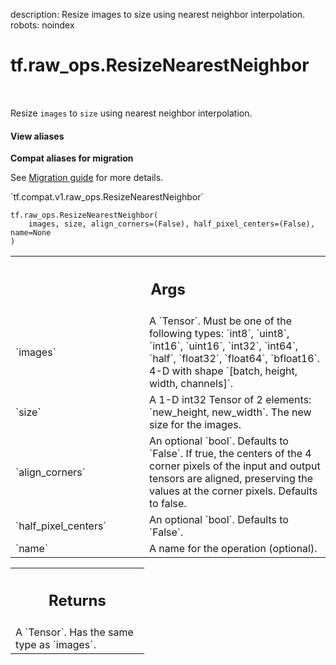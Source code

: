 description: Resize images to size using nearest neighbor interpolation.
robots: noindex

# tf.raw_ops.ResizeNearestNeighbor

<!-- Insert buttons and diff -->

<table class="tfo-notebook-buttons tfo-api nocontent" align="left">

</table>



Resize `images` to `size` using nearest neighbor interpolation.

<section class="expandable">
  <h4 class="showalways">View aliases</h4>
  <p>
<b>Compat aliases for migration</b>
<p>See
<a href="https://www.tensorflow.org/guide/migrate">Migration guide</a> for
more details.</p>
<p>`tf.compat.v1.raw_ops.ResizeNearestNeighbor`</p>
</p>
</section>

<pre class="devsite-click-to-copy prettyprint lang-py tfo-signature-link">
<code>tf.raw_ops.ResizeNearestNeighbor(
    images, size, align_corners=(False), half_pixel_centers=(False), name=None
)
</code></pre>



<!-- Placeholder for "Used in" -->


<!-- Tabular view -->
 <table class="responsive fixed orange">
<colgroup><col width="214px"><col></colgroup>
<tr><th colspan="2"><h2 class="add-link">Args</h2></th></tr>

<tr>
<td>
`images`
</td>
<td>
A `Tensor`. Must be one of the following types: `int8`, `uint8`, `int16`, `uint16`, `int32`, `int64`, `half`, `float32`, `float64`, `bfloat16`.
4-D with shape `[batch, height, width, channels]`.
</td>
</tr><tr>
<td>
`size`
</td>
<td>
 A 1-D int32 Tensor of 2 elements: `new_height, new_width`.  The
new size for the images.
</td>
</tr><tr>
<td>
`align_corners`
</td>
<td>
An optional `bool`. Defaults to `False`.
If true, the centers of the 4 corner pixels of the input and output tensors are
aligned, preserving the values at the corner pixels. Defaults to false.
</td>
</tr><tr>
<td>
`half_pixel_centers`
</td>
<td>
An optional `bool`. Defaults to `False`.
</td>
</tr><tr>
<td>
`name`
</td>
<td>
A name for the operation (optional).
</td>
</tr>
</table>



<!-- Tabular view -->
 <table class="responsive fixed orange">
<colgroup><col width="214px"><col></colgroup>
<tr><th colspan="2"><h2 class="add-link">Returns</h2></th></tr>
<tr class="alt">
<td colspan="2">
A `Tensor`. Has the same type as `images`.
</td>
</tr>

</table>

